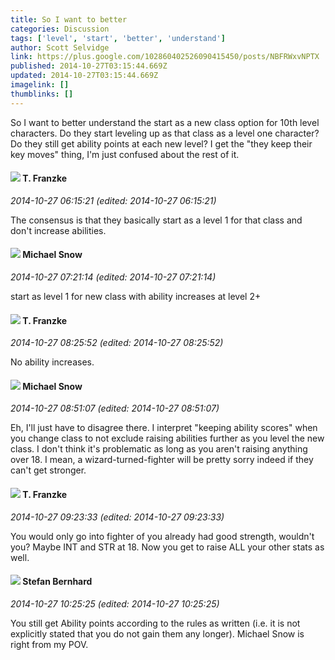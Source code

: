 ```yaml
---
title: So I want to better
categories: Discussion
tags: ['level', 'start', 'better', 'understand']
author: Scott Selvidge
link: https://plus.google.com/102860402526090415450/posts/NBFRWxvNPTX
published: 2014-10-27T03:15:44.669Z
updated: 2014-10-27T03:15:44.669Z
imagelink: []
thumblinks: []
---
```


So I want to better understand the start as a new class option for 10th level characters. Do they start leveling up as that class as a level one character? Do they still get ability points at each new level? I get the &quot;they keep their key moves&quot; thing, I&#39;m just confused about the rest of it.
<div id='comment z13dfpcirzrkhtnfy232udbrcmn5fnou4'>
  <h4><img src='{{site.baseurl}}//images/avatars/110330901807759406775_photo.jpg'> T. Franzke</h4>
      <p><cite>2014-10-27 06:15:21 (edited: 2014-10-27 06:15:21)</cite></p>
        <p>The consensus is that they basically start as a level 1 for that class and don&#39;t increase abilities.</p>
</div>
        

<div id='comment z13dfpcirzrkhtnfy232udbrcmn5fnou4'>
  <h4><img src='{{site.baseurl}}//images/avatars/109741557816559754267_photo.jpg'> Michael Snow</h4>
      <p><cite>2014-10-27 07:21:14 (edited: 2014-10-27 07:21:14)</cite></p>
        <p>start as level 1 for new class with ability increases at level 2+</p>
</div>
        

<div id='comment z13dfpcirzrkhtnfy232udbrcmn5fnou4'>
  <h4><img src='{{site.baseurl}}//images/avatars/110330901807759406775_photo.jpg'> T. Franzke</h4>
      <p><cite>2014-10-27 08:25:52 (edited: 2014-10-27 08:25:52)</cite></p>
        <p>No ability increases.</p>
</div>
        

<div id='comment z13dfpcirzrkhtnfy232udbrcmn5fnou4'>
  <h4><img src='{{site.baseurl}}//images/avatars/109741557816559754267_photo.jpg'> Michael Snow</h4>
      <p><cite>2014-10-27 08:51:07 (edited: 2014-10-27 08:51:07)</cite></p>
        <p>Eh, I&#39;ll just have to disagree there. I interpret &quot;keeping ability scores&quot; when you change class to not exclude raising abilities further as you level the new class. I don&#39;t think it&#39;s problematic as long as you aren&#39;t raising anything over 18. I mean, a wizard-turned-fighter will be pretty sorry indeed if they can&#39;t get stronger.</p>
</div>
        

<div id='comment z13dfpcirzrkhtnfy232udbrcmn5fnou4'>
  <h4><img src='{{site.baseurl}}//images/avatars/110330901807759406775_photo.jpg'> T. Franzke</h4>
      <p><cite>2014-10-27 09:23:33 (edited: 2014-10-27 09:23:33)</cite></p>
        <p>You would only go into fighter of you already had good strength, wouldn&#39;t you? Maybe INT and STR at 18. Now you get to raise ALL your other stats as well.</p>
</div>
        

<div id='comment z13dfpcirzrkhtnfy232udbrcmn5fnou4'>
  <h4><img src='{{site.baseurl}}//images/avatars/100228915393704836590_photo.jpg'> Stefan Bernhard</h4>
      <p><cite>2014-10-27 10:25:25 (edited: 2014-10-27 10:25:25)</cite></p>
        <p>You still get Ability points according to the rules as written (i.e. it is not explicitly stated that you do not gain them any longer). Michael Snow is right from my POV.</p>
</div>
        